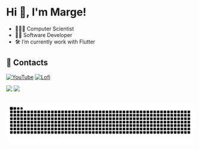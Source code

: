 # Hi 👋, I'm Marge!

- 👩🏻‍🔬 Computer Scientist
- 👩‍💻 Software Developer
- 🛠️ I’m currently work with Flutter

## 📂 Contacts
[![YouTube](https://img.shields.io/badge/YouTube-FF0000?style=for-the-badge&logo=youtube&logoColor=white)](https://www.youtube.com/channel/UCist1_aC9l3ujk-uw3-1DfA)
[![Lofi](https://img.shields.io/badge/YouTube_Music-FF0000?style=for-the-badge&logo=youtube-music&logoColor=white)](https://www.youtube.com/c/loficappuccino)

<div >
  <img height="180" src="https://github-readme-stats.vercel.app/api?username=margesortt&show_icons=true&theme=merko&include_all_commits=true&count_private=true&title_color=FFF188&icon_color=FFF188&text_color=FFBF89&bg_color=484848&hide=contribs,prs"/>
  <img height="180" src="https://media.discordapp.net/attachments/920317221316747296/989999643389730857/56120052_2147527578629442_4106874980002693120_n.png"/>
</div>
  
  ##
  
  
![Snake animation](https://github.com/margesortt/margesortt/blob/output/github-contribution-grid-snake.svg)
  


